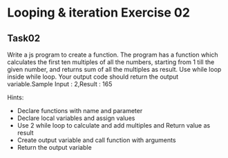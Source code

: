 # Looping & iteration Exercise 02
## Task02
Write a js program to create a function. The program has a function which calculates the
 first ten multiples of all the numbers, starting from 1 till the given number, 
 and returns sum of all the multiples as result. Use while loop inside while loop.
 Your output code should return the output variable.Sample Input : 2,Result : 165

Hints:

- Declare functions with name and parameter
- Declare local variables and assign values
- Use 2 while loop to calculate and add multiples and Return value as result
- Create output variable and call function with arguments
- Return the output variable

